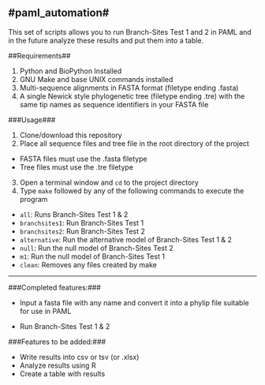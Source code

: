 #paml_automation#
---

This set of scripts allows you to run Branch-Sites Test 1 and 2 in PAML and in the future analyze these results and put them into a table.

##Requirements##

1. Python and BioPython Installed
2. GNU Make and base UNIX commands installed
3. Multi-sequence alignments in FASTA format (filetype ending .fasta)
4. A single Newick style phylogenetic tree (filetype ending .tre) with the same tip names as sequence identifiers in your FASTA file

###Usage###

1. Clone/download this repository
2. Place all sequence files and tree file in the root directory of the project
  * FASTA files must use the .fasta filetype
  * Tree files must use the .tre filetype
3. Open a terminal window and `cd` to the project directory
4. Type `make` followed by any of the following commands to execute the program
  * `all`: Runs Branch-Sites Test 1 & 2
  * `branchsites1`: Run Branch-Sites Test 1
  * `branchsites2`: Run Branch-Sites Test 2
  * `alternative`: Run the alternative model of Branch-Sites Test 1 & 2
  * `null`: Run the null model of Branch-Sites Test 2
  * `m1`: Run the null model of Branch-Sites Test 1
  * `clean`: Removes any files created by make

---

###Completed features:###

* Input a fasta file with any name and convert it into a phylip file suitable for use in PAML

* Run Branch-Sites Test 1 & 2

###Features to be added:###

* Write results into csv or tsv (or .xlsx)
* Analyze results using R
* Create a table with results
